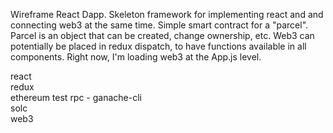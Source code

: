 Wireframe React Dapp. Skeleton framework for implementing react and and connecting web3 at the same time. Simple smart contract for a "parcel". Parcel is an object that can be created, change ownership, etc. Web3 can potentially be placed in redux dispatch, to have functions available in all components. Right now, I'm loading web3 at the App.js level.

react  
redux  
ethereum test rpc - ganache-cli  
solc  
web3  

